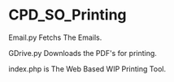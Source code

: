 # CPD_SO_Printing

Email.py Fetchs The Emails.

GDrive.py Downloads the PDF's for printing.

index.php is The Web Based WIP Printing Tool.
